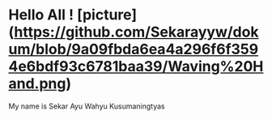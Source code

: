 # Hello All ! [picture] (<https://github.com/Sekarayyw/dokum/blob/9a09fbda6ea4a296f6f3594e6bdf93c6781baa39/Waving%20Hand.png>)

My name is Sekar Ayu Wahyu Kusumaningtyas

